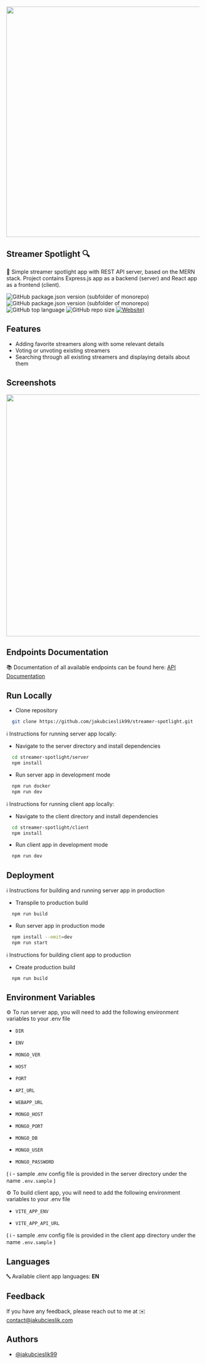 # <img src="https://i.ibb.co/bstFRHH/streamer-spotlight-1.png" width="600">

## Streamer Spotlight 🔍

📌 Simple streamer spotlight app with REST API server, based on the MERN stack. Project contains Express.js app as a backend
(server) and React app as a frontend (client).

![GitHub package.json version (subfolder of monorepo)](https://img.shields.io/github/package-json/v/jakubcieslik99/streamer-spotlight?color=orange&filename=server%2Fpackage.json&label=server%20version)
![GitHub package.json version (subfolder of monorepo)](https://img.shields.io/github/package-json/v/jakubcieslik99/streamer-spotlight?color=orange&filename=client%2Fpackage.json&label=client%20version)
![GitHub top language](https://img.shields.io/github/languages/top/jakubcieslik99/streamer-spotlight)
![GitHub repo size](https://img.shields.io/github/repo-size/jakubcieslik99/streamer-spotlight)
[![Website)](https://img.shields.io/website?label=demo%20website&url=https%3A%2F%2Fstreamer-spotlight.jakubcieslik.com%2F)](https://streamer-spotlight.jakubcieslik.com/)

## Features

- Adding favorite streamers along with some relevant details
- Voting or unvoting existing streamers
- Searching through all existing streamers and displaying details about them

## Screenshots

<img src="https://i.ibb.co/DCsVHSX/streamer-spotlight-2.png" width="630">

## Endpoints Documentation

📚 Documentation of all available endpoints can be found here:
[API Documentation](https://documenter.getpostman.com/view/20607862/2s93z6ejcb)

## Run Locally

- Clone repository

```bash
  git clone https://github.com/jakubcieslik99/streamer-spotlight.git
```

ℹ️ Instructions for running server app locally:

- Navigate to the server directory and install dependencies

```bash
  cd streamer-spotlight/server
  npm install
```

- Run server app in development mode

```bash
  npm run docker
  npm run dev
```

ℹ️ Instructions for running client app locally:

- Navigate to the client directory and install dependencies

```bash
  cd streamer-spotlight/client
  npm install
```

- Run client app in development mode

```bash
  npm run dev
```

## Deployment

ℹ️ Instructions for building and running server app in production

- Transpile to production build

```bash
  npm run build
```

- Run server app in production mode

```bash
  npm install --omit=dev
  npm run start
```

ℹ️ Instructions for building client app to production

- Create production build

```bash
  npm run build
```

## Environment Variables

⚙️ To run server app, you will need to add the following environment variables to your .env file

- `DIR`

- `ENV`

- `MONGO_VER`

- `HOST`

- `PORT`

- `API_URL`

- `WEBAPP_URL`

- `MONGO_HOST`

- `MONGO_PORT`

- `MONGO_DB`

- `MONGO_USER`

- `MONGO_PASSWORD`

( ℹ️ - sample .env config file is provided in the server directory under the name `.env.sample` )

⚙️ To build client app, you will need to add the following environment variables to your .env file

- `VITE_APP_ENV`

- `VITE_APP_API_URL`

( ℹ️ - sample .env config file is provided in the client app directory under the name `.env.sample` )

## Languages

🔤 Available client app languages: **EN**

## Feedback

If you have any feedback, please reach out to me at ✉️ contact@jakubcieslik.com

## Authors

- [@jakubcieslik99](https://www.github.com/jakubcieslik99)
